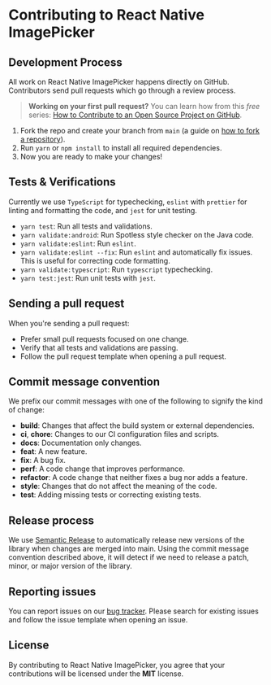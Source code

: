 # Contributing to React Native ImagePicker

## Development Process

All work on React Native ImagePicker happens directly on GitHub. Contributors send pull requests which go through a review process.

> **Working on your first pull request?** You can learn how from this _free_ series: [How to Contribute to an Open Source Project on GitHub](https://egghead.io/series/how-to-contribute-to-an-open-source-project-on-github).

1. Fork the repo and create your branch from `main` (a guide on [how to fork a repository](https://help.github.com/articles/fork-a-repo/)).
2. Run `yarn` or `npm install` to install all required dependencies.
3. Now you are ready to make your changes!

## Tests & Verifications

Currently we use `TypeScript` for typechecking, `eslint` with `prettier` for linting and formatting the code, and `jest` for unit testing.

- `yarn test`: Run all tests and validations.
- `yarn validate:android`: Run Spotless style checker on the Java code.
- `yarn validate:eslint`: Run `eslint`.
- `yarn validate:eslint --fix`: Run `eslint` and automatically fix issues. This is useful for correcting code formatting.
- `yarn validate:typescript`: Run `typescript` typechecking.
- `yarn test:jest`: Run unit tests with `jest`.

## Sending a pull request

When you're sending a pull request:

- Prefer small pull requests focused on one change.
- Verify that all tests and validations are passing.
- Follow the pull request template when opening a pull request.

## Commit message convention

We prefix our commit messages with one of the following to signify the kind of change:

- **build**: Changes that affect the build system or external dependencies.
- **ci**, **chore**: Changes to our CI configuration files and scripts.
- **docs**: Documentation only changes.
- **feat**: A new feature.
- **fix**: A bug fix.
- **perf**: A code change that improves performance.
- **refactor**: A code change that neither fixes a bug nor adds a feature.
- **style**: Changes that do not affect the meaning of the code.
- **test**: Adding missing tests or correcting existing tests.

## Release process

We use [Semantic Release](http://semantic-release.org) to automatically release new versions of the library when changes are merged into main. Using the commit message convention described above, it will detect if we need to release a patch, minor, or major version of the library.

## Reporting issues

You can report issues on our [bug tracker](https://github.com/react-native-image-picker/react-native-image-picker/issues). Please search for existing issues and follow the issue template when opening an issue.

## License

By contributing to React Native ImagePicker, you agree that your contributions will be licensed under the **MIT** license.
